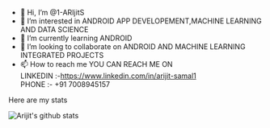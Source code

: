 - 👋 Hi, I’m @1-ARIjitS 
- 👀 I’m interested in ANDROID APP DEVELOPEMENT,MACHINE LEARNING AND DATA SCIENCE
- 🌱 I’m currently learning ANDROID
- 💞️ I’m looking to collaborate on ANDROID AND MACHINE LEARNING INTEGRATED PROJECTS
- 📫 How to reach me 
YOU CAN REACH ME ON <br> LINKEDIN :-https://www.linkedin.com/in/arijit-samal1 <br> PHONE :- +91 7008945157<br>

Here are my stats<br>

![Arijit's github stats](https://github-readme-stats.vercel.app/api?username=1-ARIjitS&show_icons=true)
<!---
1-ARIjitS/1-ARIjitS is a ✨ special ✨ repository because its `README.md` (this file) appears on your GitHub profile.
You can click the Preview link to take a look at your changes.
--->
